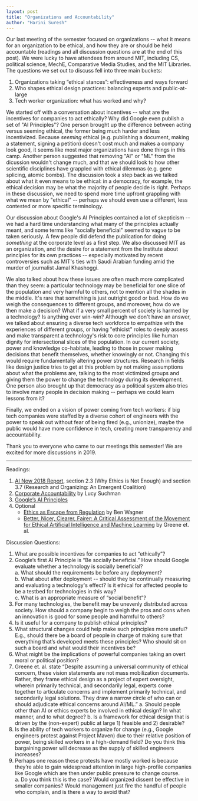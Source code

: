 ```yaml
---
layout: post
title: "Organizations and Accountability"
author: "Harini Suresh"
---
```


Our last meeting of the semester focused on organizations -- what it means for an organization to be ethical, and how they are or should be held accountable (readings and all discussion questions are at the end of this post). We were lucky to have attendees from around MIT, including CS, political science, MechE, Comparative Media Studies, and the MIT Libraries. The questions we set out to discuss fell into three main buckets: 
1. Organizations taking “ethical stances”: effectiveness and ways forward
2. Who shapes ethical design practices: balancing experts and public-at-large
3. Tech worker organization: what has worked and why?

We started off with a conversation about incentives -- what are the incentives for companies to act ethically? Why did Google even publish a set of "AI Principles"? One person brought up the difference between acting versus seeming ethical, the former being much harder and less incentivized. Because *seeming* ethical (e.g. publishing a document, making a statement, signing a petition) doesn't cost much and makes a company look good, it seems like most major organizations have done things in this camp. Another person suggested that removing "AI" or "ML" from the dicussion wouldn't change much, and that we should look to how other scientific disciplines have grappled with ethical dilemmas (e.g. gene splicing, atomic bombs). The discussion took a step back as we talked about what it even means to be ethical: in a democracy, for example, the ethical decision may be what the majority of people decide is right. Perhaps in these discussion, we need to spend more time upfront grappling with what we mean by "ethical" -- perhaps we should even use a different, less contested or more specific terminology. 

Our discussion about Google's AI Principles contained a lot of skepticism -- we had a hard time understanding what many of the principles actually meant, and some terms like "socially beneficial" seemed to vague to be taken seriously. A few people did defend the publication for doing *something* at the corporate level as a first step. We also discussed MIT as an organization, and the desire for a statement from the Institute about principles for its own practices -- especially motivated by recent controversies such as MIT's ties with Saudi Arabian funding amid the murder of journalist Jamal Khashoggi.

We also talked about how these issues are often much more complicated than they seem: a particular technology may be beneficial for one slice of the population and very harmful to others, not to mention all the shades in the middle. It's rare that something is just outright good or bad.  How do we weigh the consequences to different groups, and moreover, how do we then make a decision? What if a very small percent of society is harmed by a technology? Is anything ever win-win? Although we don't have an answer, we talked about ensuring a diverse tech workforce to empathize with the experiences of different groups, or having "ethicist" roles to deeply assess and make transparent a technology's risk to core principles like human dignity for intersectional slices of the population. In our current society, power and knowledge co-habitate, leading to those in power making decisions that benefit themselves, whether knowingly or not. Changing this would require fundamentally altering power structures. Research in fields like design justice tries to get at this problem by not making assumptions about what the problems are, talking to the most victimized groups and giving them the power to change the technology during its development.  One person also brought up that democracy as a political system also tries to involve many people in decision making -- perhaps we could learn lessons from it? 

Finally, we ended on a vision of power coming from tech workers: if big tech companies were staffed by a diverse cohort of engineers with the power to speak out without fear of being fired (e.g., unionize), maybe the public would have more confidence in tech, creating more transparency and accountability.

Thank you to everyone who came to our meetings this semester!  We are excited for more discussions in 2019.

___________________________________

Readings:
 1.  [AI Now 2018 Report](https://ainowinstitute.org/AI_Now_2018_Report.pdf), section 2.3 (Why Ethics is Not Enough) and section 3.7 (Research and Organizing: An Emergent Coalition) 
 2. [Corporate Accountability](https://robotfutures.wordpress.com/2018/06/10/corporate-accountability/) by Lucy Suchman
 3. [Google’s AI Principles](https://www.blog.google/technology/ai/ai-principles/)
 4. Optional
       - [Ethics as Escape from Regulation](https://www.privacylab.at/wp-content/uploads/2018/07/Ben_Wagner_Ethics-as-an-Escape-from-Regulation_2018_BW9.pdf) by Ben Wagner 
       - [Better, Nicer, Clearer, Fairer: A Critical Assessment of the Movement for Ethical Artificial Intelligence and Machine Learning](http://dmgreene.net/wp-content/uploads/2018/09/Greene-Hoffman-Stark-Better-Nicer-Clearer-Fairer-HICSS-Final-Submission.pdf) by Greene et. al.

Discussion Questions:
1. What are possible incentives for companies to act “ethically”? 
2. Google’s first AI Principle is “Be socially beneficial.”  How should Google evaluate whether a technology is socially beneficial?  
      a. What should the requirements be before any deployment?  
      b. What about after deployment -- should they be continually measuring and evaluating a technology's effect?  Is it ethical for affected people to be a testbed for technologies in this way?  
      c. What is an appropriate measure of “social benefit”?
3. For many technologies, the benefit may be unevenly distributed across society.  How should a company begin to weigh the pros and cons when an innovation is good for some people and harmful to others? 
4. Is it useful for a company to publish ethical principles? 
5. What structural changes could help make such principles more useful?  E.g., should there be a board of people in charge of making sure that everything that’s developed meets these principles?  Who should sit on such a board and what would their incentives be? 
6. What might be the implications of powerful companies taking an overt moral or political position?
7. Greene et. al. state “Despite assuming a universal community of ethical concern, these vision statements are not mass mobilization documents. Rather, they frame ethical design as a project of expert oversight, wherein primarily technical, and secondarily legal, experts come together to articulate concerns and implement primarily technical, and secondarily legal solutions. They draw a narrow circle of who can or should adjudicate ethical concerns around AI/ML.” 
      a. Should people other than AI or ethics experts be involved in ethical design? In what manner, and to what degree? 
      b. Is a framework for ethical design that is driven by the (non-expert) public at large 1) feasible and 2) desirable?
8. Is the ability of tech workers to organize for change (e.g., Google engineers protest against Project Maven) due to their relative position of power, being skilled workers in a high-demand field? Do you think this bargaining power will decrease as the supply of skilled engineers increases?
9. Perhaps one reason these protests have mostly worked is because they’re able to gain widespread attention in large high-profile companies like Google which are then under public pressure to change course.  
      a. Do you think this is the case? Would organized dissent be effective in smaller companies? Would management just fire the handful of people who complain, and is there a way to avoid that?
